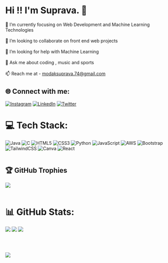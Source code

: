#  Hi !! I'm Suprava. 💫
🌱 I’m currently focusing on Web Development and Machine Learning Technologies<br><br>👯 I’m looking to collaborate on front end web projects<br><br>🤝 I’m looking for help with Machine Learning<br><br>💬 Ask me about coding , music and sports <br><br>📫 Reach me at - modaksuprava.74@gmail.com


## 🌐 Connect with me:
[![Instagram](https://img.shields.io/badge/Instagram-%23E4405F.svg?logo=Instagram&logoColor=white)](https://www.instagram.com/suprava_74/) [![LinkedIn](https://img.shields.io/badge/LinkedIn-%230077B5.svg?logo=linkedin&logoColor=white)](https://www.linkedin.com/in/suprava-modak-7baa18228/) [![Twitter](https://img.shields.io/badge/Twitter-%231DA1F2.svg?logo=Twitter&logoColor=white)](https://x.com/suprava_74) 

# 💻 Tech Stack:
![Java](https://img.shields.io/badge/java-%23ED8B00.svg?style=for-the-badge&logo=java&logoColor=white) ![C](https://img.shields.io/badge/c-%2300599C.svg?style=for-the-badge&logo=c&logoColor=white) ![HTML5](https://img.shields.io/badge/html5-%23E34F26.svg?style=for-the-badge&logo=html5&logoColor=white) ![CSS3](https://img.shields.io/badge/css3-%231572B6.svg?style=for-the-badge&logo=css3&logoColor=white) ![Python](https://img.shields.io/badge/python-3670A0?style=for-the-badge&logo=python&logoColor=ffdd54) ![JavaScript](https://img.shields.io/badge/javascript-%23323330.svg?style=for-the-badge&logo=javascript&logoColor=%23F7DF1E)  ![AWS](https://img.shields.io/badge/AWS-%23FF9900.svg?style=for-the-badge&logo=amazon-aws&logoColor=white) ![Bootstrap](https://img.shields.io/badge/bootstrap-%23563D7C.svg?style=for-the-badge&logo=bootstrap&logoColor=white)  ![TailwindCSS](https://img.shields.io/badge/tailwindcss-%2338B2AC.svg?style=for-the-badge&logo=tailwind-css&logoColor=white) ![Canva](https://img.shields.io/badge/Canva-%2300C4CC.svg?style=for-the-badge&logo=Canva&logoColor=white) ![React](https://img.shields.io/badge/React-%2300C4CC.svg?style=for-the-badge&logo=React&logoColor=white) 
<br>
<br>
## 🏆 GitHub Trophies
![](https://github-profile-trophy.vercel.app/?username=SupravaModak&theme=darkhub&no-frame=false&no-bg=true&margin-w=4)
<br>
<br>

# 📊 GitHub Stats:
![](https://github-readme-stats.vercel.app/api?username=SupravaModak&theme=nightowl&hide_border=false&include_all_commits=true&count_private=false)
![](https://github-readme-streak-stats.herokuapp.com/?user=SupravaModak&theme=nightowl&hide_border=false) ![](https://github-readme-stats.vercel.app/api/top-langs/?username=SupravaModak&theme=nightowl&hide_border=false&include_all_commits=true&count_private=false&layout=compact) 

<br>
<br>


[![](https://visitcount.itsvg.in/api?id=SupravaModak&icon=5&color=0)](https://visitcount.itsvg.in)
